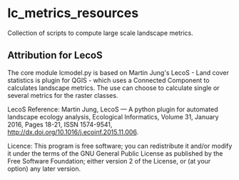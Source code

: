# lc_metrics_resources

Collection of scripts to compute large scale landscape metrics.




## Attribution for LecoS

The core module lcmodel.py is based on Martin Jung's LecoS - Land cover statistics is plugin for QGIS - which uses a Connected Component to calculates landscape metrics. The use can choose to calculate single or several metrics for the raster classes.

LecoS Reference:
Martin Jung, LecoS — A python plugin for automated landscape ecology analysis, Ecological Informatics, Volume 31, January 2016, Pages 18-21, ISSN 1574-9541, http://dx.doi.org/10.1016/j.ecoinf.2015.11.006.

Licence:
This program is free software; you can redistribute it and/or modify it under the terms of the GNU General Public License as published by the Free Software Foundation; either version 2 of the License, or (at your option) any later version.
